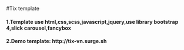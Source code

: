 #Tix template
<h4> 1.Template use html,css,scss,javascript,jquery,use library bootstrap 4,slick carousel,fancybox </h4>
<h4> 2.Demo template: http://tix-vn.surge.sh </h4>
